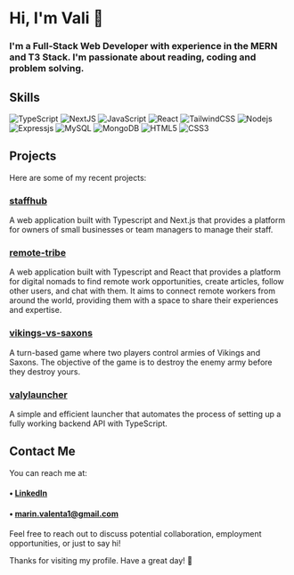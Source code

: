 # Hi, I'm Vali 👋
### I'm a Full-Stack Web Developer with experience in the MERN and T3 Stack. I'm passionate about reading, coding and problem solving.


##  Skills

![TypeScript](https://img.shields.io/badge/-TypeScript-black?style=for-the-badge&logo=typescript)
![NextJS](https://img.shields.io/badge/next.js-000000?style=for-the-badge&logo=nextdotjs&logoColor=white)
![JavaScript](https://img.shields.io/badge/-JavaScript-black?style=for-the-badge&logo=javascript)
![React](https://img.shields.io/badge/-React-black?style=for-the-badge&logo=react)
![TailwindCSS](https://img.shields.io/badge/-TailwindCSS-black?style=for-the-badge&logo=tailwindcss)
![Nodejs](https://img.shields.io/badge/-NodeJS-black?style=for-the-badge&logo=Node.js)
![Expressjs](https://img.shields.io/badge/-ExpressJS-black?style=for-the-badge&logo=Express)
![MySQL](https://img.shields.io/badge/-MySQL-black?style=for-the-badge&logo=mysql)
![MongoDB](https://img.shields.io/badge/-MongoDB-black?style=for-the-badge&logo=mongodb)
![HTML5](https://img.shields.io/badge/-HTML5-black?style=for-the-badge&logo=html5)
![CSS3](https://img.shields.io/badge/-CSS3-black?style=for-the-badge&logo=css3&logoColor=3D78FF)



## Projects
 Here are some of my recent projects:


### [staffhub](https://github.com/valyy151/staffhub) 
A web application built with Typescript and  Next.js that provides a platform for owners of small businesses or team managers to manage their staff.
### [remote-tribe](https://github.com/remote-tribe/remote-tribe-client) 
A web application built with Typescript and  React that provides a platform for digital nomads to find remote work opportunities, create articles, follow other users, and chat with them. It aims to connect remote workers from around the world, providing them with a space to share their experiences and expertise.
### [vikings-vs-saxons](https://github.com/valyy151/vikings-vs-saxons) 
A turn-based game where two players control armies of Vikings and Saxons. The objective of the game is to destroy the enemy army before they destroy yours.
### [valylauncher](https://github.com/valyy151/valylauncher)
A simple and efficient launcher that automates the process of setting up a fully working backend API with TypeScript.


## Contact Me
You can reach me at: 

#### • [LinkedIn](https://www.linkedin.com/in/marin-valenta) 
#### • marin.valenta1@gmail.com


Feel free to reach out to discuss potential collaboration, employment opportunities, or just to say hi!

Thanks for visiting my profile. Have a great day! 👋
